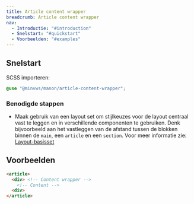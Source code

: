 ```yaml
---
title: Article content wrapper
breadcrumb: Article content wrapper
nav:
  - Introductie: "#introduction"
  - Snelstart: "#quickstart"
  - Voorbeelden: "#examples"
---
```


<h2 id="quickstart">Snelstart</h2>

SCSS importeren:

```scss
@use "@minvws/manon/article-content-wrapper";
```

### Benodigde stappen

- Maak gebruik van een layout set om stijlkeuzes voor de layout centraal vast te
  leggen en in verschillende componenten te gebruiken. Denk bijvoorbeeld aan het
  vastleggen van de afstand tussen de blokken binnen de `main`, een `article` en
  een `section`. Voor meer informatie zie:
  [Layout-basisset](/components/layout/layout-set)

<h2 id="examples">Voorbeelden</h2>

```html
<article>
  <div> <!-- Content wrapper -->
    <!-- Content -->
  <div>
</article>
```
